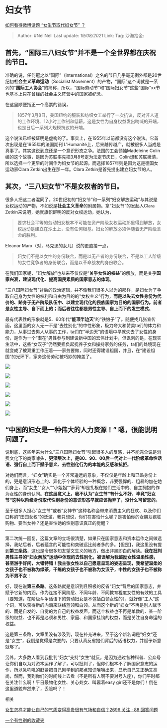 # 妇女节
[如何看待微博话题 “女生节取代妇女节” ？](https://www.zhihu.com/question/41001809/answer/616308666)

> Author: #NellNell
> Last update: *19/08/2021*
> Link:
> Tag:
> 沙海拾金:

## **首先，“国际三八妇女节”并不是一个全世界都在庆祝的节日**。

准确的说，任何冠之以“国际”（international）之名的节日几乎毫无例外都是20世纪初**社会主义革命运动**（Socialist Movement）的产物，“国际”这个词就是一系列的“**国际工人协会**”的简称，所以，“国际劳动节”和“国际妇女节”这些“国际”xx节也基本上只在曾经的社会主义阵营中的国家被纪念。

在这里顺便指正一个高票的错误，

> 1857年3月8日，美国纽约的服装和纺织女工举行了一次抗议，反对非人道的工作环境、12小时工作制和低薪，这是女性为自身权益发出呐喊的开端，也是日后一系列大规模抗议的开端。

这个说法已经被证明是虚构的了。事实上，在1955年以前都没有这个说法。它首次出现是在1955年的法国期刊 L'Humanité上，后来越传越广，就被很多人当成是真事了。其实这说到底还是一个意识形态之争。法国的工会领袖Madeleine Colin编的这个故事，是因为苏联率先把3月8号定为法定节庆日，Colin想和苏联撇清，所以选择一个更早的时间作为妇女节的起源。而选择1857年则是因为这是德国女运动家Clara Zetkin出生在那一年。Clara Zetkin是首先提出建立妇女节的人。

## **其次，“三八妇女节”不是女权者的节日**。

很多人把这二者混同了。20世纪初的“妇女节”和一系列“妇女解放运动”与其说是女权运动的产物，不如说是**社会主义革命**的附属物。拿“妇女节”的发起人Clara Zetkin来说吧，她就旗帜鲜明的反对女权运动，她认为，

> 要求社会平等的劳动妇女根本不可能在资产阶级女权运动那里得到解放，女权运动是建立在沙土上，没有任何根基。妇女的解放必须伴随着无产阶级革命的胜利。

Eleanor Marx（对，马克思的女儿）说的更直接一点，

> 妇女们不是以女性的身份联合，而是以无产者的身份联合，不是以工人阶级的女性竞争者的身份联合，而是以革命战友的身份联合。

在我们国家呢，“妇女解放”也从来不仅仅是“**关乎女性的权益**”的解放，而是关乎**国家兴衰，建设现代化、提高国民素质的国家意志的体现**。

“三八国际妇女节”背后的政治逻辑，并不像我们很多人以为的那样，是妇女为了争取自己身为女性的权利和自由为目的的“女权主义”行为，**而是以失去女性身份为代价的、跻身于无产阶级队伍中、以建立现代化的民族国家为目的的国家行为。前者是女性主导、自下而上的；而后者往往都是男性主导、自上而下的发生模式**。

最有代表性的形象就是5、60年代“**能顶半边天**”的“铁娘子”了。随便找几张宣传画，这里面的女人无一不是“去性别化”的中性形象，极力夸大和赞美ta们的体力和能力，从事过去男人从事的工作，ta们在“半边天”的语境中早就失去了女性的身份，是作为一个“潜在”男性参与到建设新中国的宏伟计划中，但讽刺的是，在现实生活中，这些“女汉子”仍然要担负起抚养子女和操持家务的任务，ta们的处境现在就变成了被双重工作压着——家务要做，同时还得建设祖国，并且，在“建设祖国”的光环下，家务这份劳动被巧妙的掩盖了。

![](https://pic2.zhimg.com/50/v2-708ec176b73b30c5af2cb56584c76dc6_720w.jpg?source=c8b7c179)

![](https://pic2.zhimg.com/80/v2-708ec176b73b30c5af2cb56584c76dc6_720w.jpg?source=c8b7c179)

![](https://pic1.zhimg.com/50/v2-69548ee886e3c1c021b64a2560d653ae_720w.jpg?source=c8b7c179)

![](https://pic1.zhimg.com/80/v2-69548ee886e3c1c021b64a2560d653ae_720w.jpg?source=c8b7c179)

![](https://pic3.zhimg.com/50/v2-852038b21136e755f0674f733a69e0f4_720w.jpg?source=c8b7c179)

![](https://pic3.zhimg.com/80/v2-852038b21136e755f0674f733a69e0f4_720w.jpg?source=c8b7c179)

## “中国的妇女是一种伟大的人力资源！” 嗯，很能说明问题了。

说到底，这些年来为什么”三八国际妇女节“引起很多人的反感，并不能完全说是消费文化下的商家噱头，**更深层次上，是80、90、00后一代对上一代阶级革命性话语、强行自上而下赋予意义、去性别化行为的本能的反感和抗拒**。

对她们而言，“妇女”确实是一个非常遥远的意象，不仅仅是年龄上和已婚身份上的，更是意识形态上的、异化于个体经验的一种概念，非要强悍的、粗暴的加在她们身上，而“女生”“女人”“小姐姐”“萝莉”却是扎根在她们生活中的、自主拥抱的作为女性的身份认同。**在这层意义上，我不认为”女生节“有什么不好，毕竟”妇女节“这种以阶级身份取代性别身份的意识形态早就应该抛弃了，没什么可留恋的。**

至于很多人担心”女生节“或者”女神节“这种名称会带来消费主义的狂欢、以及你们口称的”田园女权“的泛滥，我只想说，你们在害怕什么呢？是害怕你的女朋友疯狂购物、要当女神？还是害怕她的性别意识真正的觉醒？

---

第二次统一回复，这篇文章的立场很清楚，如果只在国家意志和资本运作之间做选择，我站后者，后者蕴含的可能性和突破远比前者多的多。【但是】，我这里没有提到**第三条路**，这也是令很多知友望文生义的地方，做出非黑即白的解读。**我在批判男性主导的“妇女解放”运动中体现的去性别化，被误解为我鼓励女性温柔性感，甚至游手好闲，大错特错！我主张女性以自己愿意呈现的姿态呈现，我希望温柔的女孩子也不被称为绿茶，干练的女孩子也不被称为女汉子，中性的女孩子也不被称为不男不女**！

好，现在说**第三条路**。这条路就是意识到且积极的反省“妇女”背后的国家意志，并赋予它新的内涵，作为连接不同阶层、不同年龄、不同教育程度女性的有效的工具（要知道，在阶级斗争话语下的劳动妇女是不包括白领女性的），就好像”工人“这个词，可以获得新的内涵来联络蓝领和白领。从而这个新的”妇女“不再是别人赋予的、而是自发的、自觉的为自己的权益发声，而这个权益也不再是单数的、某一阶级的权益、也不再是必须和男性、家庭、和国家挂钩的权益，而是关注自身命运的权益。

这是第三条路，文章里没有涉及到，现在补充进来，至于这个新名词是”妇女“还是”女生“，我倒是觉得是次要的，只要认真反省她们背后的话语权力，并赋予新意就够了。

另外，大多数人看到我批判”妇女“支持”女生“就反，是因为通过各种科普、公众号让你们自以为对资本运作了解了，可以批判了，但你们根本不了解国家意志的运作，所以急吼吼的赶紧把自己刚学到的那点知识嚷嚷出来，显示自己又正确又高尚，然而，我到你们的时间线上去看（不是所有人啊不要对号入座），你们平时都在关注什么啊！平日最物化女性、关心处女、叫嚣着easy girl还不是你们！倒在这里道貌岸然来了，丢脸吗？！

相关

[女生怎样才能让自己的气质变得高贵很有气场和自信？2696 关注 · 88 回答问题](https://www.zhihu.com/question/297342809)

[一个有性别的收藏夹](https://www.zhihu.com/collection/326955627)
